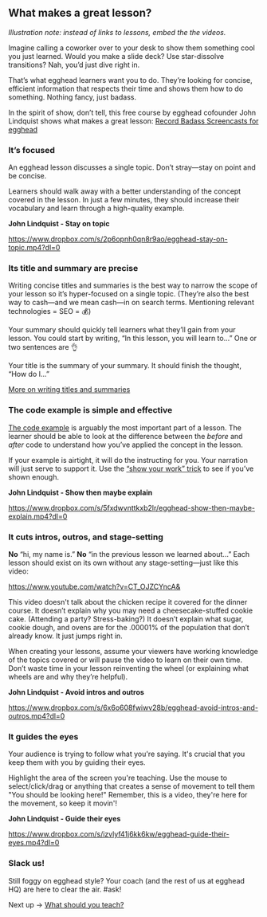 ## What makes a great lesson?

*Illustration note: instead of links to lessons, embed the the videos.*

Imagine calling a coworker over to your desk to show them something cool you just learned. Would you make a slide deck? Use star-dissolve transitions? Nah, you’d just dive right in.

That’s what egghead learners want you to do. They’re looking for concise, efficient information that respects their time and shows them how to do something. Nothing fancy, just badass.

In the spirit of show, don’t tell, this free course by egghead cofounder John Lindquist shows what makes a great lesson: [Record Badass Screencasts for egghead](https://egghead.io/courses/record-badass-screencasts-for-egghead-io)


### It’s focused

An egghead lesson discusses a single topic. Don’t stray—stay on point and be concise.

Learners should walk away with a better understanding of the concept covered in the lesson. In just a few minutes, they should increase their vocabulary and learn through a high-quality example.

**John Lindquist - Stay on topic**

https://www.dropbox.com/s/2p6opnh0qn8r9ao/egghead-stay-on-topic.mp4?dl=0




### Its title and summary are precise

Writing concise titles and summaries is the best way to narrow the scope of your lesson so it’s hyper-focused on a single topic. (They’re also the best way to cash—and we mean cash—in on search terms. Mentioning relevant technologies = SEO = 💰)

Your summary should quickly tell learners what they’ll gain from your lesson. You could start by writing, “In this lesson, you will learn to...” One or two sentences are 👌

Your title is the summary of your summary. It should finish the thought, “How do I...”

[More on writing titles and summaries](https://paper.dropbox.com/doc/04-Write-the-title-and-summary-iVzKqXCdSUWZbV5oKOrST)


### The code example is simple and effective

[The code example](https://paper.dropbox.com/doc/05-Create-your-code-example-cDZZONYRKCLyHsIKaIuSY) is arguably the most important part of a lesson. The learner should be able to look at the difference between the *before* and *after* code to understand how you’ve applied the concept in the lesson.

If your example is airtight, it will do the instructing for you. Your narration will just serve to support it. Use the [“show your work” trick](https://paper.dropbox.com/doc/08-The-show-your-work-trick-LSi5Afd81Ougalm84MYWe) to see if you’ve shown enough.

**John Lindquist - Show then maybe explain**

https://www.dropbox.com/s/5fxdwvnttkxb2lr/egghead-show-then-maybe-explain.mp4?dl=0



### It cuts intros, outros, and stage-setting

**No** “hi, my name is.” **No** “in the previous lesson we learned about...” Each lesson should exist on its own without any stage-setting—just like this video:


https://www.youtube.com/watch?v=CT_OJZCYncA&


This video doesn't talk about the chicken recipe it covered for the dinner course. It doesn’t explain why you may need a cheesecake-stuffed cookie cake. (Attending a party? Stress-baking?) It doesn’t explain what sugar, cookie dough, and ovens are for the .00001% of the population that don’t already know. It just jumps right in.

When creating your lessons, assume your viewers have working knowledge of the topics covered or will pause the video to learn on their own time. Don’t waste time in your lesson reinventing the wheel (or explaining what wheels are and why they’re helpful).

**John Lindquist - Avoid intros and outros**

https://www.dropbox.com/s/6x6o608fwiwv28b/egghead-avoid-intros-and-outros.mp4?dl=0




### It guides the eyes

Your audience is trying to follow what you're saying. It's crucial that you keep them with you by guiding their eyes.

Highlight the area of the screen you're teaching. Use the mouse to select/click/drag or anything that creates a sense of movement to tell them "You should be looking here!" Remember, this is a video, they're here for the movement, so keep it movin'!

**John Lindquist - Guide their eyes**

https://www.dropbox.com/s/izvlyf41j6kk6kw/egghead-guide-their-eyes.mp4?dl=0




### Slack us!

Still foggy on egghead style? Your coach (and the rest of us at egghead HQ) are here to clear the air. #ask!

Next up → [What should you teach?](https://paper.dropbox.com/doc/02-What-should-you-teach-ebbyW6MTdvsU8GPCkJUn3)

